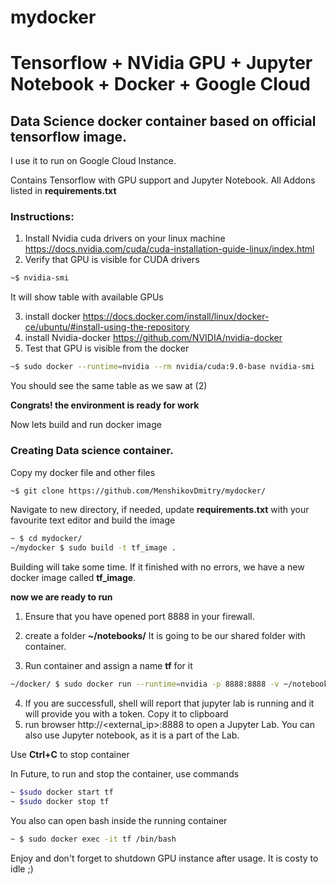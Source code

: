 # mydocker
# Tensorflow + NVidia GPU + Jupyter Notebook + Docker + Google Cloud

## Data Science docker container based on official tensorflow image. 
I use it to run on Google Cloud Instance.

Contains Tensorflow with GPU support and Jupyter Notebook.
All Addons listed in __requirements.txt__

### Instructions:

1) Install Nvidia cuda drivers on your linux machine https://docs.nvidia.com/cuda/cuda-installation-guide-linux/index.html
2) Verify that GPU is visible for CUDA drivers
```bash
~$ nvidia-smi
```
It will show table with available GPUs

3) install docker https://docs.docker.com/install/linux/docker-ce/ubuntu/#install-using-the-repository
4) install Nvidia-docker https://github.com/NVIDIA/nvidia-docker
5) Test that GPU is visible from the docker
```bash
~$ sudo docker --runtime=nvidia --rm nvidia/cuda:9.0-base nvidia-smi 
```

You should see the same table as we saw at (2)

__Congrats! the environment is ready for work__

Now lets build and run docker image

### Creating Data science container. 
Copy my docker file and other files 
```bash 
~$ git clone https://github.com/MenshikovDmitry/mydocker/
```
Navigate to new directory, if needed, update __requirements.txt__ with your favourite text editor and build the image
```bash
~ $ cd mydocker/
~/mydocker $ sudo build -t tf_image .
```

Building will take some time. If it finished with no errors, we have a new docker image called __tf_image__.

__now we are ready to run__

1) Ensure that you have opened port 8888 in your firewall.
2) create a folder __~/notebooks/__ It  is going to be our shared folder with container.

3) Run container and assign a name __tf__ for it
```bash
~/docker/ $ sudo docker run --runtime=nvidia -p 8888:8888 -v ~/notebooks:/tf/notebooks --name tf tf_image
```
4) If you are successfull, shell will report that jupyter lab is running and it will provide you with a token. Copy it to clipboard
5) run browser http://<external_ip>:8888 to open a Jupyter Lab. You can also use Jupyter notebook, as it is a part of the Lab.

Use __Ctrl+C__ to stop container

In Future, to run and stop the container, use commands
```bash
~ $sudo docker start tf
~ $sudo docker stop tf
```


You also can open bash inside the running container 
```bash
~ $ sudo docker exec -it tf /bin/bash
```


Enjoy and don't forget to shutdown GPU instance after usage. It is costy to idle ;)
